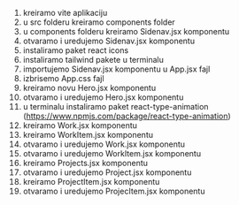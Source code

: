 1. kreiramo vite aplikaciju
2. u src folderu kreiramo components folder
3. u components folderu kreiramo Sidenav.jsx komponentu
4. otvaramo i uredujemo Sidenav.jsx komponentu
5. instaliramo paket react icons
6. instaliramo tailwind pakete u terminalu
7. importujemo Sidenav.jsx komponentu u App.jsx fajl
8. izbrisemo App.css fajl
9. kreiramo novu Hero.jsx komponentu
10. otvaramo i uredujemo Hero.jsx komponentu
11. u terminalu instaliramo paket react-type-animation (https://www.npmjs.com/package/react-type-animation)
12. kreiramo Work.jsx komponentu
13. kreiramo WorkItem.jsx komponentu
14. otvaramo i uredujemo Work.jsx komponentu
15. otvaramo i uredujemo WorkItem.jsx komponentu
16. kreiramo Projects.jsx komponentu
17. otvaramo i uredujemo Project.jsx komponentu
18. kreiramo ProjectItem.jsx komponentu
19. otvaramo i uredujemo ProjecItem.jsx komponentu
